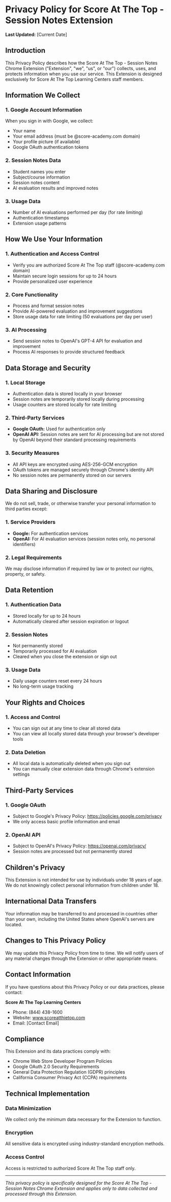 # Privacy Policy for Score At The Top - Session Notes Extension

**Last Updated:** [Current Date]

## Introduction

This Privacy Policy describes how the Score At The Top - Session Notes Chrome Extension ("Extension", "we", "us", or "our") collects, uses, and protects information when you use our service. This Extension is designed exclusively for Score At The Top Learning Centers staff members.

## Information We Collect

### 1. Google Account Information
When you sign in with Google, we collect:
- Your name
- Your email address (must be @score-academy.com domain)
- Your profile picture (if available)
- Google OAuth authentication tokens

### 2. Session Notes Data
- Student names you enter
- Subject/course information
- Session notes content
- AI evaluation results and improved notes

### 3. Usage Data
- Number of AI evaluations performed per day (for rate limiting)
- Authentication timestamps
- Extension usage patterns

## How We Use Your Information

### 1. Authentication and Access Control
- Verify you are authorized Score At The Top staff (@score-academy.com domain)
- Maintain secure login sessions for up to 24 hours
- Provide personalized user experience

### 2. Core Functionality
- Process and format session notes
- Provide AI-powered evaluation and improvement suggestions
- Store usage data for rate limiting (50 evaluations per day per user)

### 3. AI Processing
- Send session notes to OpenAI's GPT-4 API for evaluation and improvement
- Process AI responses to provide structured feedback

## Data Storage and Security

### 1. Local Storage
- Authentication data is stored locally in your browser
- Session notes are temporarily stored locally during processing
- Usage counters are stored locally for rate limiting

### 2. Third-Party Services
- **Google OAuth:** Used for authentication only
- **OpenAI API:** Session notes are sent for AI processing but are not stored by OpenAI beyond their standard processing requirements

### 3. Security Measures
- All API keys are encrypted using AES-256-GCM encryption
- OAuth tokens are managed securely through Chrome's identity API
- No session notes are permanently stored on our servers

## Data Sharing and Disclosure

We do not sell, trade, or otherwise transfer your personal information to third parties except:

### 1. Service Providers
- **Google:** For authentication services
- **OpenAI:** For AI evaluation services (session notes only, no personal identifiers)

### 2. Legal Requirements
We may disclose information if required by law or to protect our rights, property, or safety.

## Data Retention

### 1. Authentication Data
- Stored locally for up to 24 hours
- Automatically cleared after session expiration or logout

### 2. Session Notes
- Not permanently stored
- Temporarily processed for AI evaluation
- Cleared when you close the extension or sign out

### 3. Usage Data
- Daily usage counters reset every 24 hours
- No long-term usage tracking

## Your Rights and Choices

### 1. Access and Control
- You can sign out at any time to clear all stored data
- You can view all locally stored data through your browser's developer tools

### 2. Data Deletion
- All local data is automatically deleted when you sign out
- You can manually clear extension data through Chrome's extension settings

## Third-Party Services

### 1. Google OAuth
- Subject to Google's Privacy Policy: https://policies.google.com/privacy
- We only access basic profile information and email

### 2. OpenAI API
- Subject to OpenAI's Privacy Policy: https://openai.com/privacy/
- Session notes are processed but not permanently stored

## Children's Privacy

This Extension is not intended for use by individuals under 18 years of age. We do not knowingly collect personal information from children under 18.

## International Data Transfers

Your information may be transferred to and processed in countries other than your own, including the United States where OpenAI's servers are located.

## Changes to This Privacy Policy

We may update this Privacy Policy from time to time. We will notify users of any material changes through the Extension or other appropriate means.

## Contact Information

If you have questions about this Privacy Policy or our data practices, please contact:

**Score At The Top Learning Centers**
- Phone: (844) 438-1600
- Website: www.scoreatthietop.com
- Email: [Contact Email]

## Compliance

This Extension and its data practices comply with:
- Chrome Web Store Developer Program Policies
- Google OAuth 2.0 Security Requirements
- General Data Protection Regulation (GDPR) principles
- California Consumer Privacy Act (CCPA) requirements

## Technical Implementation

### Data Minimization
We collect only the minimum data necessary for the Extension to function.

### Encryption
All sensitive data is encrypted using industry-standard encryption methods.

### Access Control
Access is restricted to authorized Score At The Top staff only.

---

*This privacy policy is specifically designed for the Score At The Top - Session Notes Chrome Extension and applies only to data collected and processed through this Extension.* 